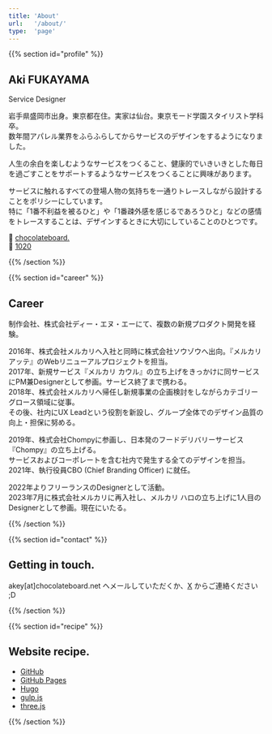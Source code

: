 ```yaml
---
title: 'About'
url:   '/about/'
type:  'page'
---
```


{{% section id="profile" %}}

## Aki FUKAYAMA
Service Designer  
  
岩手県盛岡市出身。東京都在住。実家は仙台。東京モード学園スタイリスト学科卒。  
数年間アパレル業界をふらふらしてからサービスのデザインをするようになりました。

人生の余白を楽しむようなサービスをつくること、健康的でいきいきとした毎日を過ごすことをサポートするようなサービスをつくることに興味があります。

サービスに触れるすべての登場人物の気持ちを一通りトレースしながら設計することをポリシーにしています。  
特に「1番不利益を被るひと」や「1番疎外感を感じるであろうひと」などの感情をトレースすることは、デザインするときに大切にしていることのひとつです。

💎 [chocolateboard.](https://chocolateboard.net/)  
📸 [1020](https://1020.photo/)

{{% /section %}}

{{% section id="career" %}}

## Career

制作会社、株式会社ディー・エヌ・エーにて、複数の新規プロダクト開発を経験。

2016年、株式会社メルカリへ入社と同時に株式会社ソウゾウへ出向。『メルカリ アッテ』のWebリニューアルプロジェクトを担当。  
2017年、新規サービス『メルカリ カウル』の立ち上げをきっかけに同サービスにPM兼Designerとして参画。サービス終了まで携わる。  
2018年、株式会社メルカリへ帰任し新規事業の企画検討をしながらカテゴリーグロース領域に従事。  
その後、社内にUX Leadという役割を新設し、グループ全体でのデザイン品質の向上・担保に努める。

2019年、株式会社Chompyに参画し、日本発のフードデリバリーサービス『Chompy』の立ち上げる。  
サービスおよびコーポレートを含む社内で発生する全てのデザインを担当。  
2021年、執行役員CBO (Chief Branding Officer) に就任。

2022年よりフリーランスのDesignerとして活動。  
2023年7月に株式会社メルカリに再入社し、メルカリ ハロの立ち上げに1人目のDesignerとして参画。現在にいたる。

{{% /section %}}

{{% section id="contact" %}}

## Getting in touch.

akey[at]chocolateboard.net ヘメールしていただくか、[X](https://twitter.com/urakey) からご連絡ください ;D

{{% /section %}}

{{% section id="recipe" %}}

## Website recipe.

- [GitHub](https://github.com/)
- [GitHub Pages](https://pages.github.com/)
- [Hugo](https://gohugo.io/)
- [gulp.js](http://gulpjs.com/)
- [three.js](https://threejs.org/)

{{% /section %}}
